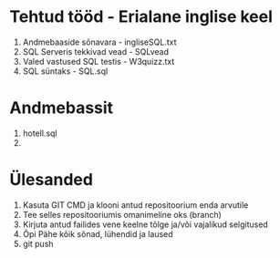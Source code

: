 # Tehtud tööd - Erialane inglise keel
1. Andmebaaside sõnavara - ingliseSQL.txt
2. SQL Serveris tekkivad vead - SQLvead
3. Valed vastused SQL testis - W3quizz.txt
4. SQL süntaks - SQL.sql


# Andmebassit
1. hotell.sql
2. 





# Ülesanded

1. Kasuta GIT CMD ja klooni antud repositoorium enda arvutile
2. Tee selles repositooriumis omanimeline oks (branch)
3. Kirjuta antud failides vene keelne tõlge ja/või vajalikud selgitused
4. Õpi Pähe kõik sõnad, lühendid ja laused
5. git push
